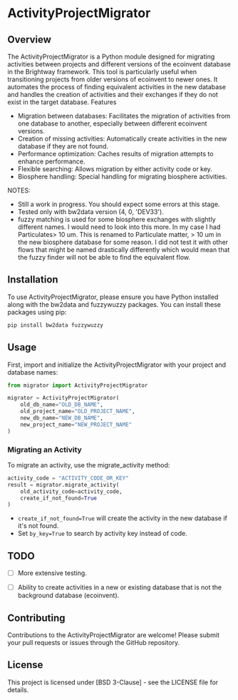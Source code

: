# ActivityProjectMigrator
## Overview


The ActivityProjectMigrator is a Python module designed for migrating activities between projects and different versions of the ecoinvent database in the Brightway framework. This tool is particularly useful when transitioning projects from older versions of ecoinvent to newer ones. It automates the process of finding equivalent activities in the new database and handles the creation of activities and their exchanges if they do not exist in the target database.
Features

- Migration between databases: Facilitates the migration of activities from one database to another, especially between different ecoinvent versions.
- Creation of missing activities: Automatically create activities in the new database if they are not found.
- Performance optimization: Caches results of migration attempts to enhance performance.
- Flexible searching: Allows migration by either activity code or key.
- Biosphere handling: Special handling for migrating biosphere activities.

NOTES: 
- Still a work in progress. You should expect some errors at this stage.
- Tested only with bw2data version (4, 0, 'DEV33').
- fuzzy matching is used for some biosphere exchanges with slightly different names. I would need to look into this more. In my case I had Particulates> 10 um. This is renamed to Particulate matter, > 10 um in the new biosphere database for some reason. I did not test it with other flows that might be named drastically differently which would mean that the fuzzy finder will not be able to find the equivalent flow.
## Installation

To use ActivityProjectMigrator, please ensure you have Python installed along with the bw2data and fuzzywuzzy packages. You can install these packages using pip:

```bash
pip install bw2data fuzzywuzzy
```

## Usage
First, import and initialize the ActivityProjectMigrator with your project and database names:

```python
from migrator import ActivityProjectMigrator

migrator = ActivityProjectMigrator(
    old_db_name="OLD_DB_NAME",
    old_project_name="OLD_PROJECT_NAME",
    new_db_name="NEW_DB_NAME",
    new_project_name="NEW_PROJECT_NAME"
)
```
### Migrating an Activity

To migrate an activity, use the migrate_activity method:

```python
activity_code = "ACTIVITY_CODE_OR_KEY"
result = migrator.migrate_activity(
    old_activity_code=activity_code,
    create_if_not_found=True
)
```
- `create_if_not_found=True` will create the activity in the new database if it's not found.
- Set `by_key=True` to search by activity key instead of code.

## TODO
- [ ] More extensive testing.
- [ ] Ability to create activities in a new or existing database that is not the background database (ecoinvent).


## Contributing

Contributions to the ActivityProjectMigrator are welcome! Please submit your pull requests or issues through the GitHub repository.

## License

This project is licensed under [BSD 3-Clause] - see the LICENSE file for details.
